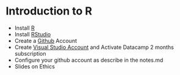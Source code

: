 # Introduction to R

- Install [R](https://cloud.r-project.org/)
- Install [RStudio](https://rstudio.com/products/rstudio/download/#download)
- Create a [Github](https://github.com/) Account
- Create [Visual Studio Account](https://my.visualstudio.com/benefits?wt.mc_id=VSHomepage) and Activate Datacamp 2 months subscription
- Configure your github account as describe in the notes.md
- Slides on Ethics

